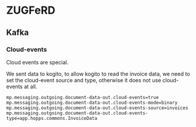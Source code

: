 # ZUGFeRD

## Kafka

### Cloud-events

Cloud events are special.

We sent data to kogito, to allow kogito to read the invoice data, we need to set the cloud-event source and type,
otherwise it does not use cloud-events at all.

```
mp.messaging.outgoing.document-data-out.cloud-events=true
mp.messaging.outgoing.document-data-out.cloud-events-mode=binary
mp.messaging.outgoing.document-data-out.cloud-events-source=invoices
mp.messaging.outgoing.document-data-out.cloud-events-type=app.hopps.commons.InvoiceData
```